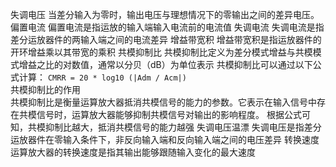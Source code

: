 失调电压
	当差分输入为零时，输出电压与理想情况下的零输出之间的差异电压。
偏置电流
	偏置电流是指运放的输入端输入电流前的电流值
失调电流
	失调电流是指差分运放器件的两输入端之间的电流差异
增益带宽积
	增益带宽积是指运放器件的开环增益乘以其带宽的乘积
共模抑制比
	共模抑制比定义为差分模式增益与共模模式增益之比的对数值，通常以分贝（dB）为单位表示
	共模抑制比可以通过以下公式计算：
	`CMRR = 20 * log10 (|Adm / Acm|)`	
		共模抑制比的作用	
		共模抑制比是衡量运算放大器抵消共模信号的能力的参数。它表示在输入信号中存在共模信号时，运算放大器能够抑制共模信号对输出的影响程度。
		根据公式可知，共模抑制比越大，抵消共模信号的能力越强
失调电压温漂
	失调电压是指差分运放器件在零输入条件下，非反向输入端和反向输入端之间的电压差异
转换速度
	运算放大器的转换速度是指其输出能够跟随输入变化的最大速度
	